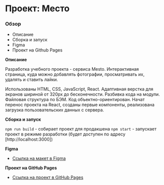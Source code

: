 # Проект: Место

### Обзор

* Описание
* Сборка и запуск
* Figma
* Проект на Github Pages

**Описание**

Разработка учебного проекта - сервиса Mesto. Интерактивная страница, куда можно добавлять фотографии, просматривать их, удалять и ставить лайки.

Использованы HTML, CSS, JavaScript, React. Адаптивная верстка для экранов шириной от 320px до бесконечности. Разбивка кода на модули. Файловая структура по БЭМ. Код объектно-ориентирован. Начат перенос проекта на React, созданы первые компоненты, реализована загрузка пользовательских данных с сервера.

**Сборка и запуск**

`npm run build` - собирает проект для продакшена
`npm start` - запускает проект в режиме разработки (будет доступен по адресу [http://localhost:3000])

**Figma**

* [Ссылка на макет в Figma](https://www.figma.com/file/2cn9N9jSkmxD84oJik7xL7/JavaScript.-Sprint-4?node-id=0%3A1)

**Проект на GitHub Pages**

* [Ссылка на проект в GitHub Pages](https://d-ogarkov.github.io/mesto-react/)
